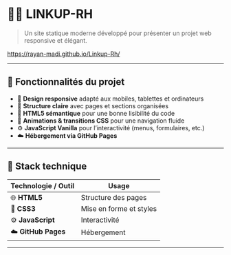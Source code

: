 # 💼✨ LINKUP-RH

> Un site statique moderne développé pour présenter un projet web responsive et élégant.

  https://rayan-madi.github.io/Linkup-Rh/

---

## 🚀 Fonctionnalités du projet
- 🎨 **Design responsive** adapté aux mobiles, tablettes et ordinateurs
- 📂 **Structure claire** avec pages et sections organisées
- 📜 **HTML5 sémantique** pour une bonne lisibilité du code
- 🎯 **Animations & transitions CSS** pour une navigation fluide
- ⚙️ **JavaScript Vanilla** pour l’interactivité (menus, formulaires, etc.)
- ☁️ **Hébergement via GitHub Pages**

---

## 🧰 Stack technique
| Technologie / Outil  | Usage |
|----------------------|-------|
| 🌐 **HTML5**         | Structure des pages |
| 🎨 **CSS3**          | Mise en forme et styles |
| ⚙️ **JavaScript**    | Interactivité |
| ☁️ **GitHub Pages**  | Hébergement |

---
